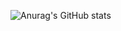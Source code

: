 ![Anurag's GitHub stats](https://github-readme-stats.vercel.app/api?username=T0myyde&theme=dark&show_icons=true)
